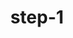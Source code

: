 ---
layout: post
title:  "step-1"
title_ch:  "步骤-1"
contentType: "technical"
video: assets/images/Plant-Video-1-1.m4v
---